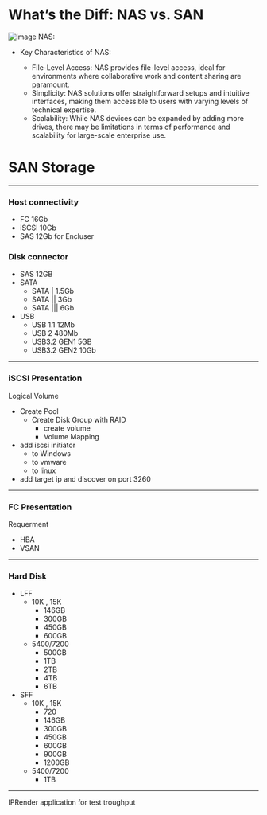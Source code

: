 # What’s the Diff: NAS vs. SAN

![image](https://github.com/user-attachments/assets/78316f2f-f601-40d4-8d83-754c987fcce1)
NAS:
* Key Characteristics of NAS:

    - File-Level Access: NAS provides file-level access, ideal for environments where collaborative work and content sharing are paramount.
    - Simplicity: NAS solutions offer straightforward setups and intuitive interfaces, making them accessible to users with varying levels of technical expertise.
    - Scalability: While NAS devices can be expanded by adding more drives, there may be limitations in terms of performance and scalability for large-scale enterprise use.

# SAN Storage 
------------------------------------------------------------
### Host connectivity
   * FC    16Gb
   * iSCSI 10Gb
   * SAS   12Gb for Encluser
### Disk connector
   * SAS 12GB
   * SATA
      - SATA |    1.5Gb
      - SATA ||   3Gb
      - SATA |||  6Gb
   * USB
      - USB 1.1 12Mb
      - USB 2   480Mb
      - USB3.2  GEN1 5GB
      - USB3.2  GEN2 10Gb

 ----------------------------------------------------------
### iSCSI Presentation
Logical Volume
  * Create Pool 
      - Create Disk Group with RAID
          + create volume
          + Volume Mapping
  * add iscsi initiator
      - to Windows
      - to vmware
      - to linux
  * add target ip and discover on port 3260
----------------------------------------------------------
### FC Presentation
Requerment
  * HBA
  * VSAN 
  
 
*********************************************************************
### Hard Disk
* LFF
  - 10K , 15K
       + 146GB
       + 300GB
       + 450GB
       + 600GB
   - 5400/7200
        + 500GB
        + 1TB
        + 2TB
        + 4TB
        + 6TB
* SFF
  - 10K , 15K
       + 720
       + 146GB
       + 300GB
       + 450GB
       + 600GB
       + 900GB
       + 1200GB
   - 5400/7200
       + 1TB
    


  


----------------------------------------------------------
IPRender application for test troughput

    

